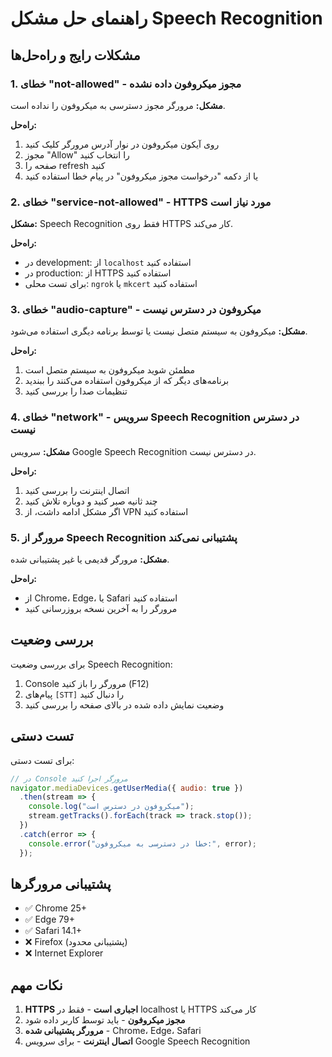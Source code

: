 # راهنمای حل مشکل Speech Recognition

## مشکلات رایج و راه‌حل‌ها

### 1. خطای "not-allowed" - مجوز میکروفون داده نشده

**مشکل:** مرورگر مجوز دسترسی به میکروفون را نداده است.

**راه‌حل:**
1. روی آیکون میکروفون در نوار آدرس مرورگر کلیک کنید
2. مجوز "Allow" را انتخاب کنید
3. صفحه را refresh کنید
4. یا از دکمه "درخواست مجوز میکروفون" در پیام خطا استفاده کنید

### 2. خطای "service-not-allowed" - HTTPS مورد نیاز است

**مشکل:** Speech Recognition فقط روی HTTPS کار می‌کند.

**راه‌حل:**
- در development: از `localhost` استفاده کنید
- در production: از HTTPS استفاده کنید
- برای تست محلی: `ngrok` یا `mkcert` استفاده کنید

### 3. خطای "audio-capture" - میکروفون در دسترس نیست

**مشکل:** میکروفون به سیستم متصل نیست یا توسط برنامه دیگری استفاده می‌شود.

**راه‌حل:**
1. مطمئن شوید میکروفون به سیستم متصل است
2. برنامه‌های دیگر که از میکروفون استفاده می‌کنند را ببندید
3. تنظیمات صدا را بررسی کنید

### 4. خطای "network" - سرویس Speech Recognition در دسترس نیست

**مشکل:** سرویس Google Speech Recognition در دسترس نیست.

**راه‌حل:**
1. اتصال اینترنت را بررسی کنید
2. چند ثانیه صبر کنید و دوباره تلاش کنید
3. اگر مشکل ادامه داشت، از VPN استفاده کنید

### 5. مرورگر از Speech Recognition پشتیبانی نمی‌کند

**مشکل:** مرورگر قدیمی یا غیر پشتیبانی شده.

**راه‌حل:**
- از Chrome، Edge، یا Safari استفاده کنید
- مرورگر را به آخرین نسخه بروزرسانی کنید

## بررسی وضعیت

برای بررسی وضعیت Speech Recognition:

1. Console مرورگر را باز کنید (F12)
2. پیام‌های `[STT]` را دنبال کنید
3. وضعیت نمایش داده شده در بالای صفحه را بررسی کنید

## تست دستی

برای تست دستی:

```javascript
// در Console مرورگر اجرا کنید
navigator.mediaDevices.getUserMedia({ audio: true })
  .then(stream => {
    console.log("میکروفون در دسترس است");
    stream.getTracks().forEach(track => track.stop());
  })
  .catch(error => {
    console.error("خطا در دسترسی به میکروفون:", error);
  });
```

## پشتیبانی مرورگرها

- ✅ Chrome 25+
- ✅ Edge 79+
- ✅ Safari 14.1+
- ❌ Firefox (پشتیبانی محدود)
- ❌ Internet Explorer

## نکات مهم

1. **HTTPS اجباری است** - فقط در localhost یا HTTPS کار می‌کند
2. **مجوز میکروفون** - باید توسط کاربر داده شود
3. **مرورگر پشتیبانی شده** - Chrome، Edge، Safari
4. **اتصال اینترنت** - برای سرویس Google Speech Recognition

